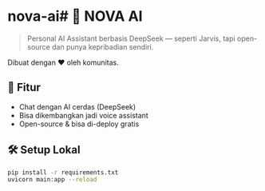 # nova-ai# 🌟 NOVA AI

> Personal AI Assistant berbasis DeepSeek — seperti Jarvis, tapi open-source dan punya kepribadian sendiri.

Dibuat dengan ❤️ oleh komunitas.

## 🚀 Fitur
- Chat dengan AI cerdas (DeepSeek)
- Bisa dikembangkan jadi voice assistant
- Open-source & bisa di-deploy gratis

## 🛠️ Setup Lokal
```bash
pip install -r requirements.txt
uvicorn main:app --reload
